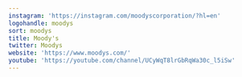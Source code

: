 ```yaml
---
instagram: 'https://instagram.com/moodyscorporation/?hl=en'
logohandle: moodys
sort: moodys
title: Moody's
twitter: Moodys
website: 'https://www.moodys.com/'
youtube: 'https://youtube.com/channel/UCyWqT8lrGbRqWa30c_l5iSw'
---
```

